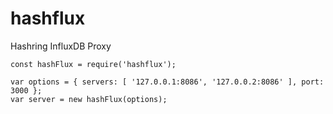 # hashflux
Hashring InfluxDB Proxy

```
const hashFlux = require('hashflux');

var options = { servers: [ '127.0.0.1:8086', '127.0.0.2:8086' ], port: 3000 };
var server = new hashFlux(options);
```
